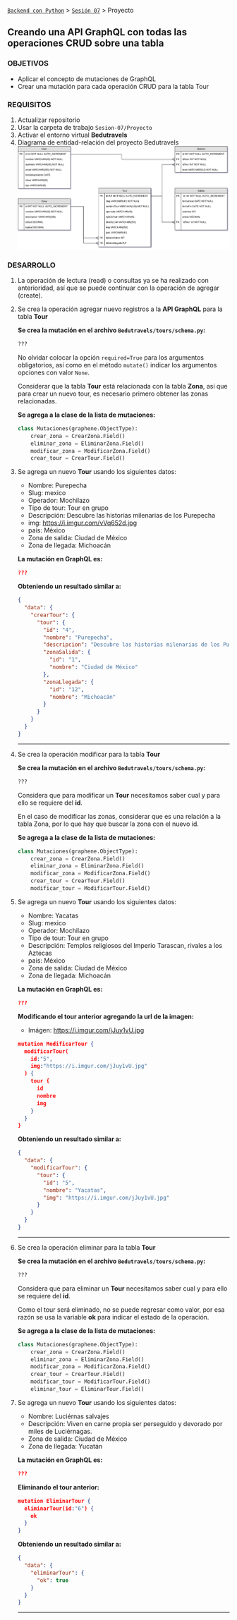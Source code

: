 [`Backend con Python`](../../Readme.md) > [`Sesión 07`](../Readme.md) > Proyecto
## Creando una API GraphQL con todas las operaciones CRUD sobre una tabla

### OBJETIVOS
- Aplicar el concepto de mutaciones de GraphQL
- Crear una mutación para cada operación CRUD para la tabla Tour

### REQUISITOS
1. Actualizar repositorio
1. Usar la carpeta de trabajo `Sesion-07/Proyecto`
1. Activar el entorno virtual __Bedutravels__
1. Diagrama de entidad-relación del proyecto Bedutravels
   ![Diagrama entidad-relación](assets/bedutravels-modelo-er.png)

### DESARROLLO
1. La operación de lectura (read) o consultas ya se ha realizado con anterioridad, así que se puede continuar con la operación de agregar (create).

1. Se crea la operación agregar nuevo registros a la __API GraphQL__ para la tabla __Tour__

   __Se crea la mutación en el archivo `Bedutravels/tours/schema.py`:__

   ```python
   ???
   ```
   No olvidar colocar la opción `required=True` para los argumentos obligatorios, así como en el método `mutate()` indicar los argumentos opciones con valor `None`.

   Considerar que la tabla __Tour__ está relacionada con la tabla __Zona__, así que para crear un nuevo tour, es necesario primero obtener las zonas relacionadas.

   __Se agrega a la clase de la lista de mutaciones:__

   ```python
   class Mutaciones(graphene.ObjectType):
       crear_zona = CrearZona.Field()
       eliminar_zona = EliminarZona.Field()
       modificar_zona = ModificarZona.Field()
       crear_tour = CrearTour.Field()
   ```

1. Se agrega un nuevo __Tour__ usando los siguientes datos:

   - Nombre: Purepecha
   - Slug: mexico
   - Operador: Mochilazo
   - Tipo de tour: Tour en grupo
   - Descripción: Descubre las historias milenarias de los Purepecha
   - img: https://i.imgur.com/vVq652d.jpg
   - pais: México
   - Zona de salida: Ciudad de México
   - Zona de llegada: Michoacán

   __La mutación en GraphQL es:__

   ```json
   ???
   ```
   __Obteniendo un resultado similar a:__

   ```json
   {
     "data": {
       "crearTour": {
         "tour": {
           "id": "4",
           "nombre": "Purepecha",
           "descripcion": "Descubre las historias milenarias de los Purepechas",
           "zonaSalida": {
             "id": "1",
             "nombre": "Ciudad de México"
           },
           "zonaLlegada": {
             "id": "12",
             "nombre": "Michoacán"
           }
         }
       }
     }
   }   
   ```
   ***

1. Se crea la operación modificar para la tabla __Tour__

   __Se crea la mutación en el archivo `Bedutravels/tours/schema.py`:__

   ```python
   ???
   ```
   Considera que para modificar un __Tour__ necesitamos saber cual y para ello se requiere del __id__.

   En el caso de modificar las zonas, considerar que es una relación a la tabla Zona, por lo que hay que buscar la zona con el nuevo id.

   __Se agrega a la clase de la lista de mutaciones:__

   ```python
   class Mutaciones(graphene.ObjectType):
       crear_zona = CrearZona.Field()
       eliminar_zona = EliminarZona.Field()
       modificar_zona = ModificarZona.Field()
       crear_tour = CrearTour.Field()
       modificar_tour = ModificarTour.Field()
   ```

1. Se agrega un nuevo __Tour__ usando los siguientes datos:

   - Nombre: Yacatas
   - Slug: mexico
   - Operador: Mochilazo
   - Tipo de tour: Tour en grupo
   - Descripción: Templos religiosos del Imperio Tarascan, rivales a los Aztecas
   - pais: México
   - Zona de salida: Ciudad de México
   - Zona de llegada: Michoacán

   __La mutación en GraphQL es:__

   ```json
   ???
   ```

   __Modificando el tour anterior agregando la url de la imagen:__

   - Imágen: https://i.imgur.com/jJuy1vU.jpg

   ```json
   mutation ModificarTour {
     modificarTour(
       id:"5",
       img:"https://i.imgur.com/jJuy1vU.jpg"
     ) {
       tour {
         id
         nombre
         img
       }
     }
   }
   ```

   __Obteniendo un resultado similar a:__

   ```json
   {
     "data": {
       "modificarTour": {
         "tour": {
           "id": "5",
           "nombre": "Yacatas",
           "img": "https://i.imgur.com/jJuy1vU.jpg"
         }
       }
     }
   }
   ```
   ***

1. Se crea la operación eliminar para la tabla __Tour__

   __Se crea la mutación en el archivo `Bedutravels/tours/schema.py`:__

   ```python
   ???
   ```
   Considera que para eliminar un __Tour__ necesitamos saber cual y para ello se requiere del __id__.

   Como el tour será eliminado, no se puede regresar como valor, por esa razón se usa la variable __ok__ para indicar el estado de la operación.

   __Se agrega a la clase de la lista de mutaciones:__

   ```python
   class Mutaciones(graphene.ObjectType):
       crear_zona = CrearZona.Field()
       eliminar_zona = EliminarZona.Field()
       modificar_zona = ModificarZona.Field()
       crear_tour = CrearTour.Field()
       modificar_tour = ModificarTour.Field()
       eliminar_tour = EliminarTour.Field()
   ```

1. Se agrega un nuevo __Tour__ usando los siguientes datos:

   - Nombre: Luciérnas salvajes
   - Descripción: Viven en carne propia ser perseguido y devorado por miles de Luciérnagas.
   - Zona de salida: Ciudad de México
   - Zona de llegada: Yucatán

   __La mutación en GraphQL es:__

   ```json
   ???
   ```

   __Eliminando el tour anterior:__

   ```json
   mutation EliminarTour {
     eliminarTour(id:"6") {
       ok
     }
   }
   ```

   __Obteniendo un resultado similar a:__

   ```json
   {
     "data": {
       "eliminarTour": {
         "ok": true
       }
     }
   }
   ```
   ***
